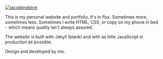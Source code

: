 [![jacoblindstrm](https://circleci.com/gh/jacoblindstrm/jacoblindstrm.github.io.svg?style=svg)](https://app.circleci.com/pipelines/github/jacoblindstrm/jacoblindstrm.github.io?branch=master)

This is my personal website and portfolio. It's in flux. Sometimes more, sometimes less. Sometimes I write HTML, CSS, or copy on my phone in bed - which means quality isn't always assured.

The website is built with Jekyll (blank) and with as little JavaScript in production as possible.

Design and developed by me.
